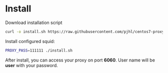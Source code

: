 Install
=======

Download installation script

```bash
curl -o install.sh https://raw.githubusercontent.com/pjhl/centos7-proxy/master/install.sh && chmod +x install.sh
```

Install configured squid:

```bash
PROXY_PASS=111111 ./install.sh
```

After install, you can access your proxy on port **6060**.
User name will be **user** with your password.